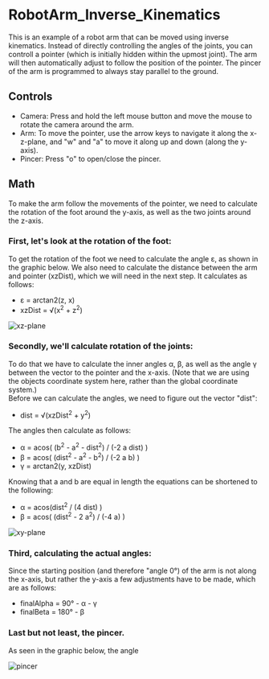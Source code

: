 # RobotArm_Inverse_Kinematics
This is an example of a robot arm that can be moved using inverse kinematics. Instead of directly controlling the angles of the joints, you can controll a pointer (which is initially hidden within the upmost joint). The arm will then automatically adjust to follow the position of the pointer. The pincer of the arm is programmed to always stay parallel to the ground.

## Controls

* Camera: Press and hold the left mouse button and move the mouse to rotate the camera around the arm.
* Arm: To move the pointer, use the arrow keys to navigate it along the x-z-plane, and "w" and "a" to move it along up and down (along the y-axis).
* Pincer: Press "o" to open/close the pincer.

## Math
To make the arm follow the movements of the pointer, we need to calculate the rotation of the foot around the y-axis, as well as the two joints around the z-axis.

### First, let's look at the rotation of the foot:
To get the rotation of the foot we need to calculate the angle &epsilon;, as shown in the graphic below. We also need to calculate the distance between the arm and pointer (xzDist), which we will need in the next step. It calculates as follows:

* &epsilon; = arctan2(z, x)
* xzDist = &radic;(x<sup>2</sup> + z<sup>2</sup>)

![xz-plane](/Assets/xz-plane.png "xz-plane")

### Secondly, we'll calculate rotation of the joints:
To do that we have to calculate the inner angles &alpha;, &beta;, as well as the angle &gamma; between the vector to the pointer and the x-axis. (Note that we are using the objects coordinate system here, rather than the global coordinate system.)  
Before we can calculate the angles, we need to figure out the vector "dist":
* dist = &radic;(xzDist<sup>2</sup> + y<sup>2</sup>) 

The angles then calculate as follows:
* &alpha; = acos( (b<sup>2</sup> - a<sup>2</sup> - dist<sup>2</sup>) / (-2 a dist) )
* &beta; = acos( (dist<sup>2</sup> - a<sup>2</sup> - b<sup>2</sup>) / (-2 a b) )
* &gamma; = arctan2(y, xzDist)

Knowing that a and b are equal in length the equations can be shortened to the following:
* &alpha; = acos(dist<sup>2</sup> / (4 dist) )
* &beta; = acos( (dist<sup>2</sup> - 2 a<sup>2</sup>) / (-4 a) )

![xy-plane](/Assets/xy-plane.png "xy-plane")

### Third, calculating the actual angles:
Since the starting position (and therefore "angle 0°) of the arm is not along the x-axis, but rather the y-axis a few adjustments have to be made, which are as follows:
* finalAlpha = 90° - &alpha; - &gamma;
* finalBeta = 180° - &beta;

### Last but not least, the pincer.
As seen in the graphic below, the angle

![pincer](/Assets/pincer.png "pincer")